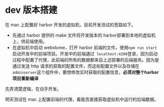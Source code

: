 # dev 版本搭建

在 mac 上配置好 harbor 开发的虚拟机，目前开发测试的思路如下。
- 先通过 harbor 提供的 make 文件将开发版本的 harbor部署到本地的虚拟机上，供前端使用。
- 在虚拟机中启动 webstome，打开 harbor 前端的文件。使用`npm run start`启动开发中的前端项目。开发中的前端通过` localhost:4200`登录，因为启动过程中配置了代理，此前端的所有的数据都来自上述部署的后端服务。因为是通过发送 http 请求的获取的配置文件，而这些配置文件以及存储在` adminserver`这个组件中，要想修改实时获取的配置信息，**必须对整个harbor 项目重新编译**

先弄清楚逻辑，在动手开发。

明天测试在 mac 上配置前端的代理，看能否直接获取虚拟机中运行的后端数据。